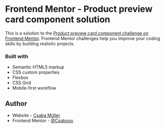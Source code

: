 # Frontend Mentor - Product preview card component solution

This is a solution to the [Product preview card component challenge on Frontend Mentor](https://www.frontendmentor.io/challenges/product-preview-card-component-GO7UmttRfa). Frontend Mentor challenges help you improve your coding skills by building realistic projects. 

### Built with

- Semantic HTML5 markup
- CSS custom properties
- Flexbox
- CSS Grid
- Mobile-first workflow

## Author

- Website - [Csaba Müller](https://www.your-site.com)
- Frontend Mentor - [@Csabooo](https://www.frontendmentor.io/profile/yourusername)


